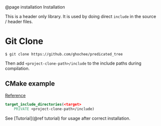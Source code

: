 @page installation Installation

This is a header only library. It is used by doing direct `include` in the
source / header files.

# Git Clone

```console
$ git clone https://github.com/ghochee/predicated_tree
```
Then add `<project-clone-path>/include` to the include paths during
compilation.

## CMake example
[Reference](https://cmake.org/cmake/help/latest/command/target_include_directories.html)
```cmake
target_include_directories(<target>
    PRIVATE <project-clone-path>/include)
```

See [Tutorial](@ref tutorial) for usage after correct installation.
